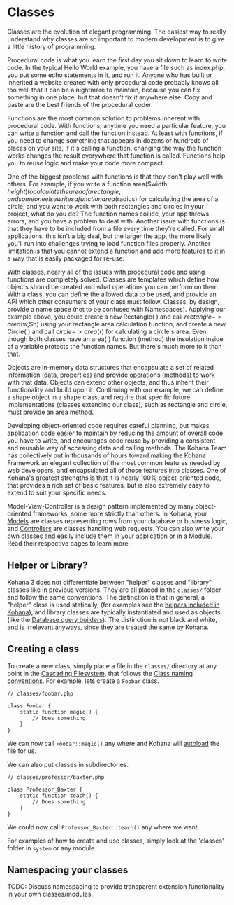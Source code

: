# Classes

Classes are the evolution of elegant programming. The easiest way to really understand why classes are so important to modern development is to give a little history of programming. 

Procedural code is what you learn the first day you sit down to learn to write code. In the typical Hello World example, you have a file such as index.php, you put some echo statements in it, and run it. Anyone who has built or inherited a website created with only procedural code probably knows all too well that it can be a nightmare to maintain, because you can fix something in one place, but that doesn't fix it anywhere else. Copy and paste are the best friends of the procedural coder.

Functions are the most common solution to problems inherent with procedural code. With functions, anytime you need a particular feature, you can write a function and call the function instead. At least with functions, if you need to change something that appears in dozens or hundreds of places on your site, if it's calling a function, changing the way the function works changes the result everywhere that function is called. Functions help you to reuse logic and make your code more compact.

One of the biggest problems with functions is that they don't play well with others. For example, if you write a function area($width, $height) to calculate the area of a rectangle, and someone else writes a function area($radius) for calculating the area of a circle, and you want to work with both rectangles and circles in your project, what do you do? The function names collide, your app throws errors, and you have a problem to deal with. Another issue with functions is that they have to be included from a file every time they're called. For small applications, this isn't a big deal, but the larger the app, the more likely you'll run into challenges trying to load function files properly. Another limitation is that you cannot extend a function and add more features to it in a way that is easily packaged for re-use.

With classes, nearly all of the issues with procedural code and using functions are completely solved. Classes are templates which define how objects should be created and what operations you can perform on them. With a class, you can define the allowed data to be used, and provide an API which other consumers of your class must follow. Classes, by design, provide a name space (not to be confused with Namespaces). Applying our example above, you could create a new Rectangle( ) and call $rectangle->area($w,$h) using your rectangle area calculation function, and create a new Circle( ) and call $circle->area($r) for calculating a circle's area. Even though both classes have an area( ) function (method) the insulation inside of a variable protects the function names. But there's much more to it than that.

Objects are in-memory data structures that encapsulate a set of related information (data, properties) and provide operations (methods) to work with that data. Objects can extend other objects, and thus inherit their functionality and build upon it. Continuing with our example, we can define a shape object in a shape class, and require that specific future implementations (classes extending our class), such as rectangle and circle, must provide an area method. 

Developing object-oriented code requires careful planning, but makes application code easier to maintain by reducing the amount of overall code you have to write, and encourages code reuse by providing a consistent and reusable way of accessing data and calling methods. The Kohana Team has collectively put in thousands of hours toward making the Kohana Framework an elegant collection of the most common features needed by web developers, and encapsulated all of those features into classes. One of Kohana's greatest strengths is that it is nearly 100% object-oriented code, that provides a rich set of basic features, but is also extremely easy to extend to suit your specific needs. 

Model-View-Controller is a design pattern implemented by many object-oriented frameworks, some more strictly than others. In Kohana, your [Models](mvc/models) are classes representing rows from your database or business logic, and [Controllers](mvc/controllers) are classes handling web requests. You can also write your own classes and easily include them in your application or in a [Module](modules). Read their respective pages to learn more.

## Helper or Library?

Kohana 3 does not differentiate between "helper" classes and "library" classes like in previous versions.  They are all placed in the `classes/` folder and follow the same conventions.  The distinction is that in general, a "helper" class is used statically,  (for examples see the [helpers included in Kohana](helpers)), and library classes are typically instantiated and used as objects (like the [Database query builders](../database/query/builder)).  The distinction is not black and white, and is irrelevant anyways, since they are treated the same by Kohana.

## Creating a class

To create a new class, simply place a file in the `classes/` directory at any point in the [Cascading Filesystem](files), that follows the [Class naming conventions](conventions#class-names-and-file-location).  For example, lets create a `Foobar` class.

	// classes/foobar.php
	
	class Foobar {
		static function magic() {
			// Does something
		}
	}
	
We can now call `Foobar::magic()` any where and Kohana will [autoload](autoloading) the file for us.

We can also put classes in subdirectories.

	// classes/professor/baxter.php
	
	class Professor_Baxter {
		static function teach() {
			// Does something
		}
	}
	
We could now call `Professor_Baxter::teach()` any where we want.

For examples of how to create and use classes, simply look at the 'classes' folder in `system` or any module.

## Namespacing your classes

TODO: Discuss namespacing to provide transparent extension functionality in your own classes/modules.
